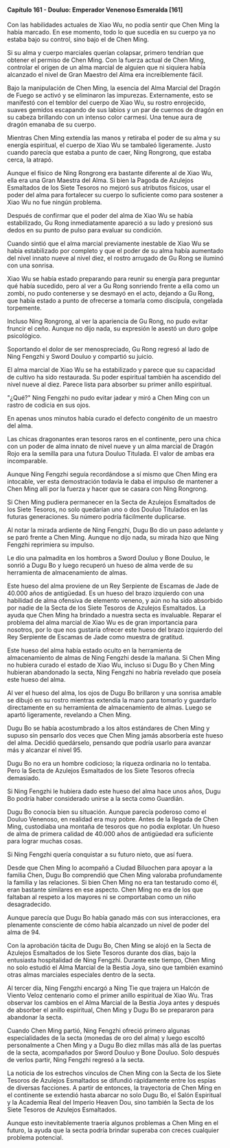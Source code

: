 
#### Capítulo 161 - Douluo: Emperador Venenoso Esmeralda [161]

Con las habilidades actuales de Xiao Wu, no podía sentir que Chen Ming la había marcado. En ese momento, todo lo que sucedía en su cuerpo ya no estaba bajo su control, sino bajo el de Chen Ming.

Si su alma y cuerpo marciales querían colapsar, primero tendrían que obtener el permiso de Chen Ming. Con la fuerza actual de Chen Ming, controlar el origen de un alma marcial de alguien que ni siquiera había alcanzado el nivel de Gran Maestro del Alma era increíblemente fácil.

Bajo la manipulación de Chen Ming, la esencia del Alma Marcial del Dragón de Fuego se activó y se eliminaron las impurezas. Externamente, esto se manifestó con el temblor del cuerpo de Xiao Wu, su rostro enrojecido, suaves gemidos escapando de sus labios y un par de cuernos de dragón en su cabeza brillando con un intenso color carmesí. Una tenue aura de dragón emanaba de su cuerpo.

Mientras Chen Ming extendía las manos y retiraba el poder de su alma y su energía espiritual, el cuerpo de Xiao Wu se tambaleó ligeramente. Justo cuando parecía que estaba a punto de caer, Ning Rongrong, que estaba cerca, la atrapó.

Aunque el físico de Ning Rongrong era bastante diferente al de Xiao Wu, ella era una Gran Maestra del Alma. Si bien la Pagoda de Azulejos Esmaltados de los Siete Tesoros no mejoró sus atributos físicos, usar el poder del alma para fortalecer su cuerpo lo suficiente como para sostener a Xiao Wu no fue ningún problema.

Después de confirmar que el poder del alma de Xiao Wu se había estabilizado, Gu Rong inmediatamente apareció a su lado y presionó sus dedos en su punto de pulso para evaluar su condición.

Cuando sintió que el alma marcial previamente inestable de Xiao Wu se había estabilizado por completo y que el poder de su alma había aumentado del nivel innato nueve al nivel diez, el rostro arrugado de Gu Rong se iluminó con una sonrisa.

Xiao Wu se había estado preparando para reunir su energía para preguntar qué había sucedido, pero al ver a Gu Rong sonriendo frente a ella como un zombi, no pudo contenerse y se desmayó en el acto, dejando a Gu Rong, que había estado a punto de ofrecerse a tomarla como discípula, congelada torpemente.

Incluso Ning Rongrong, al ver la apariencia de Gu Rong, no pudo evitar fruncir el ceño. Aunque no dijo nada, su expresión le asestó un duro golpe psicológico.

Soportando el dolor de ser menospreciado, Gu Rong regresó al lado de Ning Fengzhi y Sword Douluo y compartió su juicio.

El alma marcial de Xiao Wu se ha estabilizado y parece que su capacidad de cultivo ha sido restaurada. Su poder espiritual también ha ascendido del nivel nueve al diez. Parece lista para absorber su primer anillo espiritual.

"¿Qué?" Ning Fengzhi no pudo evitar jadear y miró a Chen Ming con un rastro de codicia en sus ojos.

En apenas unos minutos había curado el defecto congénito de un maestro del alma.

Las chicas dragonantes eran tesoros raros en el continente, pero una chica con un poder de alma innato de nivel nueve y un alma marcial de Dragón Rojo era la semilla para una futura Douluo Titulada. El valor de ambas era incomparable.

Aunque Ning Fengzhi seguía recordándose a sí mismo que Chen Ming era intocable, ver esta demostración todavía le daba el impulso de mantener a Chen Ming allí por la fuerza y hacer que se casara con Ning Rongrong.

Si Chen Ming pudiera permanecer en la Secta de Azulejos Esmaltados de los Siete Tesoros, no solo quedarían uno o dos Douluo Titulados en las futuras generaciones. Su número podría fácilmente duplicarse.

Al notar la mirada ardiente de Ning Fengzhi, Dugu Bo dio un paso adelante y se paró frente a Chen Ming. Aunque no dijo nada, su mirada hizo que Ning Fengzhi reprimiera su impulso.

Le dio una palmadita en los hombros a Sword Douluo y Bone Douluo, le sonrió a Dugu Bo y luego recuperó un hueso de alma verde de su herramienta de almacenamiento de almas.

Este hueso del alma proviene de un Rey Serpiente de Escamas de Jade de 40.000 años de antigüedad. Es un hueso del brazo izquierdo con una habilidad de alma ofensiva de elemento veneno, y aún no ha sido absorbido por nadie de la Secta de los Siete Tesoros de Azulejos Esmaltados. La ayuda que Chen Ming ha brindado a nuestra secta es invaluable. Reparar el problema del alma marcial de Xiao Wu es de gran importancia para nosotros, por lo que nos gustaría ofrecer este hueso del brazo izquierdo del Rey Serpiente de Escamas de Jade como muestra de gratitud.

Este hueso del alma había estado oculto en la herramienta de almacenamiento de almas de Ning Fengzhi desde la mañana. Si Chen Ming no hubiera curado el estado de Xiao Wu, incluso si Dugu Bo y Chen Ming hubieran abandonado la secta, Ning Fengzhi no habría revelado que poseía este hueso del alma.

Al ver el hueso del alma, los ojos de Dugu Bo brillaron y una sonrisa amable se dibujó en su rostro mientras extendía la mano para tomarlo y guardarlo directamente en su herramienta de almacenamiento de almas. Luego se apartó ligeramente, revelando a Chen Ming.

Dugu Bo se había acostumbrado a los altos estándares de Chen Ming y supuso sin pensarlo dos veces que Chen Ming jamás absorbería este hueso del alma. Decidió quedárselo, pensando que podría usarlo para avanzar más y alcanzar el nivel 95.

Dugu Bo no era un hombre codicioso; la riqueza ordinaria no lo tentaba. Pero la Secta de Azulejos Esmaltados de los Siete Tesoros ofrecía demasiado.

Si Ning Fengzhi le hubiera dado este hueso del alma hace unos años, Dugu Bo podría haber considerado unirse a la secta como Guardián.

Dugu Bo conocía bien su situación. Aunque parecía poderoso como el Douluo Venenoso, en realidad era muy pobre. Antes de la llegada de Chen Ming, custodiaba una montaña de tesoros que no podía explotar. Un hueso de alma de primera calidad de 40.000 años de antigüedad era suficiente para lograr muchas cosas.

Si Ning Fengzhi quería conquistar a su futuro nieto, que así fuera.

Desde que Chen Ming lo acompañó a Ciudad Biluochen para apoyar a la familia Chen, Dugu Bo comprendió que Chen Ming valoraba profundamente la familia y las relaciones. Si bien Chen Ming no era tan testarudo como él, eran bastante similares en ese aspecto. Chen Ming no era de los que faltaban al respeto a los mayores ni se comportaban como un niño desagradecido.

Aunque parecía que Dugu Bo había ganado más con sus interacciones, era plenamente consciente de cómo había alcanzado un nivel de poder del alma de 94.

Con la aprobación tácita de Dugu Bo, Chen Ming se alojó en la Secta de Azulejos Esmaltados de los Siete Tesoros durante dos días, bajo la entusiasta hospitalidad de Ning Fengzhi. Durante este tiempo, Chen Ming no solo estudió el Alma Marcial de la Bestia Joya, sino que también examinó otras almas marciales especiales dentro de la secta.

Al tercer día, Ning Fengzhi encargó a Ning Tie que trajera un Halcón de Viento Veloz centenario como el primer anillo espiritual de Xiao Wu. Tras observar los cambios en el Alma Marcial de la Bestia Joya antes y después de absorber el anillo espiritual, Chen Ming y Dugu Bo se prepararon para abandonar la secta.

Cuando Chen Ming partió, Ning Fengzhi ofreció primero algunas especialidades de la secta (monedas de oro del alma) y luego escoltó personalmente a Chen Ming y a Dugu Bo diez millas más allá de las puertas de la secta, acompañados por Sword Douluo y Bone Douluo. Solo después de verlos partir, Ning Fengzhi regresó a la secta.

La noticia de los estrechos vínculos de Chen Ming con la Secta de los Siete Tesoros de Azulejos Esmaltados se difundió rápidamente entre los espías de diversas facciones. A partir de entonces, la trayectoria de Chen Ming en el continente se extendió hasta abarcar no solo Dugu Bo, el Salón Espiritual y la Academia Real del Imperio Heaven Dou, sino también la Secta de los Siete Tesoros de Azulejos Esmaltados.

Aunque esto inevitablemente traería algunos problemas a Chen Ming en el futuro, la ayuda que la secta podría brindar superaba con creces cualquier problema potencial.